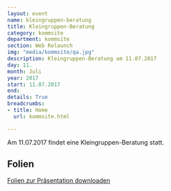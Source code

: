 ```yaml
---
layout: event
name: kleingruppen-beratung
title: Kleingruppen-Beratung
category: kommsite
department: kommsite
section: Web Relaunch
img: "media/kommsite/qa.jpg"
description: Kleingruppen-Beratung am 11.07.2017
day: 11.
month: Juli
year: 2017
start: 11.07.2017
end: 
details: True
breadcrumbs:
- title: Home
  url: kommsite.html

---
```


Am 11.07.2017 findet eine Kleingruppen-Beratung statt.

## Folien

<a href="media/kommsite/vorbereitungen-fuer-den-neuen-webauftritt.pdf">Folien zur Präsentation downloaden</a> 